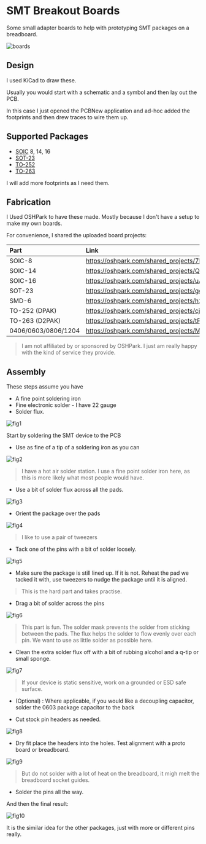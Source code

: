 
# SMT Breakout Boards

Some small adapter boards to help with prototyping SMT packages on a breadboard.

![boards](doc/IMG_0417.JPG)

## Design

I used KiCad to draw these.

Usually you would start with a schematic and a symbol and then lay out the PCB.

In this case I just opened the PCBNew application and ad-hoc added the footprints and then drew traces to wire them up.

## Supported Packages

* [SOIC](https://en.wikipedia.org/wiki/Small_outline_integrated_circuit) 8, 14, 16
* [SOT-23](https://en.wikipedia.org/wiki/Small-outline_transistor)
* [TO-252](https://en.wikipedia.org/wiki/TO-252)
* [TO-263](https://en.wikipedia.org/wiki/TO-263)

I will add more footprints as I need them.

## Fabrication

I Used OSHPark to have these made. Mostly because I don't have a setup to make my own boards.

For convenience, I shared the uploaded board projects:

| Part | Link |
|:-----|:-----|
| SOIC-8  | https://oshpark.com/shared_projects/7HKL5QIy |
| SOIC-14 | https://oshpark.com/shared_projects/QcCbjX4y |
| SOIC-16 | https://oshpark.com/shared_projects/uA6pM7Gf |
| SOT-23  | https://oshpark.com/shared_projects/ge0wqWtr |
| SMD-6   | https://oshpark.com/shared_projects/h2nZ3u9U |
| TO-252 (DPAK) | https://oshpark.com/shared_projects/cjtZqxyG |
| TO-263 (D2PAK) | https://oshpark.com/shared_projects/tPH46DG8 |
| 0406/0603/0806/1204 | https://oshpark.com/shared_projects/MdGxr2ob |

> I am not affiliated by or sponsored by OSHPark.
> I just am really happy with the kind of service they provide.

## Assembly

These steps assume you have

* A fine point soldering iron
* Fine electronic solder - I have 22 gauge
* Solder flux.

![fig1](doc/IMG_0420.jpg)

Start by soldering the SMT device to the PCB

* Use as fine of a tip of a soldering iron as you can

![fig2](doc/IMG_0421.jpg)

> I have a hot air solder station. I use a fine point solder iron here, as this is more likely what most people would have.

* Use a bit of solder flux across all the pads.

![fig3](doc/IMG_0422.jpg)

* Orient the package over the pads

![fig4](doc/IMG_0423.jpg)

> I like to use a pair of tweezers

* Tack one of the pins with a bit of solder loosely.

![fig5](doc/IMG_0424.jpg)

* Make sure the package is still lined up. If it is not. Reheat the pad we tacked it with, use tweezers to nudge the package until it is aligned.

> This is the hard part and takes practise.

* Drag a bit of solder across the pins

![fig6](doc/IMG_0425.jpg)

> This part is fun. The solder mask prevents the solder from sticking between the pads. The flux helps the solder to flow evenly over each pin.
> We want to use as little solder as possible here.

* Clean the extra solder flux off with a bit of rubbing alcohol and a q-tip or small sponge.

![fig7](doc/IMG_0426.jpg)

> If your device is static sensitive, work on a grounded or ESD safe surface.

* (Optional) : Where applicable, if you would like a decoupling capacitor, solder the 0603 package capacitor to the back

* Cut stock pin headers as needed.

![fig8](doc/IMG_0427.jpg)

* Dry fit place the headers into the holes. Test alignment with a proto board or breadboard.

![fig9](doc/IMG_0428.jpg)

> But do not solder with a lot of heat on the breadboard, it migh melt the breadboard socket guides.

* Solder the pins all the way.

And then the final result:

![fig10](doc/IMG_0429.jpg)

It is the similar idea for the other packages, just with more or different pins really.